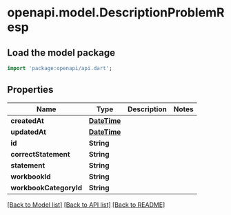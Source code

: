 # openapi.model.DescriptionProblemResp

## Load the model package
```dart
import 'package:openapi/api.dart';
```

## Properties
Name | Type | Description | Notes
------------ | ------------- | ------------- | -------------
**createdAt** | [**DateTime**](DateTime.md) |  | 
**updatedAt** | [**DateTime**](DateTime.md) |  | 
**id** | **String** |  | 
**correctStatement** | **String** |  | 
**statement** | **String** |  | 
**workbookId** | **String** |  | 
**workbookCategoryId** | **String** |  | 

[[Back to Model list]](../README.md#documentation-for-models) [[Back to API list]](../README.md#documentation-for-api-endpoints) [[Back to README]](../README.md)


